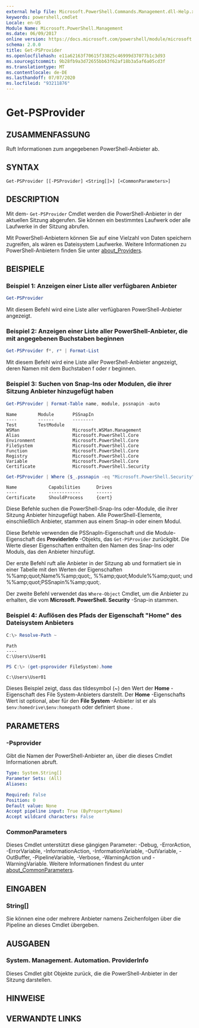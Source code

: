 ```yaml
---
external help file: Microsoft.PowerShell.Commands.Management.dll-Help.xml
keywords: powershell,cmdlet
Locale: en-US
Module Name: Microsoft.PowerShell.Management
ms.date: 06/09/2017
online version: https://docs.microsoft.com/powershell/module/microsoft.powershell.management/get-psprovider?view=powershell-7.1&WT.mc_id=ps-gethelp
schema: 2.0.0
title: Get-PSProvider
ms.openlocfilehash: e11a62163f70615f33825c46999d37077b1c3d93
ms.sourcegitcommit: 9b28fb9a3d72655bb63f62af18b3a5af6a05cd3f
ms.translationtype: MT
ms.contentlocale: de-DE
ms.lasthandoff: 07/07/2020
ms.locfileid: "93211876"
---
```

# Get-PSProvider

## ZUSAMMENFASSUNG
Ruft Informationen zum angegebenen PowerShell-Anbieter ab.

## SYNTAX

```
Get-PSProvider [[-PSProvider] <String[]>] [<CommonParameters>]
```

## DESCRIPTION

Mit dem- `Get-PSProvider` Cmdlet werden die PowerShell-Anbieter in der aktuellen Sitzung abgerufen.
Sie können ein bestimmtes Laufwerk oder alle Laufwerke in der Sitzung abrufen.

Mit PowerShell-Anbietern können Sie auf eine Vielzahl von Daten speichern zugreifen, als wären es Dateisystem Laufwerke.
Weitere Informationen zu PowerShell-Anbietern finden Sie unter [about_Providers](../Microsoft.PowerShell.Core/About/about_Providers.md).

## BEISPIELE

### Beispiel 1: Anzeigen einer Liste aller verfügbaren Anbieter

```powershell
Get-PSProvider
```

Mit diesem Befehl wird eine Liste aller verfügbaren PowerShell-Anbieter angezeigt.

### Beispiel 2: Anzeigen einer Liste aller PowerShell-Anbieter, die mit angegebenen Buchstaben beginnen

```powershell
Get-PSProvider f*, r* | Format-List
```

Mit diesem Befehl wird eine Liste aller PowerShell-Anbieter angezeigt, deren Namen mit dem Buchstaben f oder r beginnen.

### Beispiel 3: Suchen von Snap-Ins oder Modulen, die ihrer Sitzung Anbieter hinzugefügt haben

```powershell
Get-PSProvider | Format-Table name, module, pssnapin -auto
```

```Output
Name        Module       PSSnapIn
----        ------       --------
Test        TestModule
WSMan                    Microsoft.WSMan.Management
Alias                    Microsoft.PowerShell.Core
Environment              Microsoft.PowerShell.Core
FileSystem               Microsoft.PowerShell.Core
Function                 Microsoft.PowerShell.Core
Registry                 Microsoft.PowerShell.Core
Variable                 Microsoft.PowerShell.Core
Certificate              Microsoft.PowerShell.Security
```

```powershell
Get-PSProvider | Where {$_.pssnapin -eq "Microsoft.PowerShell.Security"}
```

```Output
Name            Capabilities      Drives
----            ------------      ------
Certificate     ShouldProcess     {cert}
```

Diese Befehle suchen die PowerShell-Snap-Ins oder-Module, die ihrer Sitzung Anbieter hinzugefügt haben.
Alle PowerShell-Elemente, einschließlich Anbieter, stammen aus einem Snap-in oder einem Modul.

Diese Befehle verwenden die PSSnapIn-Eigenschaft und die Module-Eigenschaft des **ProviderInfo** -Objekts, das `Get-PSProvider` zurückgibt.
Die Werte dieser Eigenschaften enthalten den Namen des Snap-Ins oder Moduls, das den Anbieter hinzufügt.

Der erste Befehl ruft alle Anbieter in der Sitzung ab und formatiert sie in einer Tabelle mit den Werten der Eigenschaften %%amp;quot;Name%%amp;quot;, %%amp;quot;Module%%amp;quot; und %%amp;quot;PSSnapin%%amp;quot;.

Der zweite Befehl verwendet das `Where-Object` Cmdlet, um die Anbieter zu erhalten, die vom **Microsoft. PowerShell. Security** -Snap-in stammen.

### Beispiel 4: Auflösen des Pfads der Eigenschaft "Home" des Dateisystem Anbieters

```powershell
C:\> Resolve-Path ~
```

```Output
Path
----
C:\Users\User01
```

```powershell
PS C:\> (get-psprovider FileSystem).home
```

```Output
C:\Users\User01
```

Dieses Beispiel zeigt, dass das tildesymbol (~) den Wert der **Home** -Eigenschaft des File System-Anbieters darstellt.
Der **Home** -Eigenschafts Wert ist optional, aber für den **File System** -Anbieter ist er als `$env:homedrive\$env:homepath` oder definiert `$home` .

## PARAMETERS

### -Psprovider

Gibt die Namen der PowerShell-Anbieter an, über die dieses Cmdlet Informationen abruft.

```yaml
Type: System.String[]
Parameter Sets: (All)
Aliases:

Required: False
Position: 0
Default value: None
Accept pipeline input: True (ByPropertyName)
Accept wildcard characters: False
```

### CommonParameters

Dieses Cmdlet unterstützt diese gängigen Parameter: -Debug, -ErrorAction, -ErrorVariable, -InformationAction, -InformationVariable, -OutVariable, -OutBuffer, -PipelineVariable, -Verbose, -WarningAction und -WarningVariable. Weitere Informationen findest du unter [about_CommonParameters](../Microsoft.PowerShell.Core/About/about_CommonParameters.md).

## EINGABEN

### String[]

Sie können eine oder mehrere Anbieter namens Zeichenfolgen über die Pipeline an dieses Cmdlet übergeben.

## AUSGABEN

### System. Management. Automation. ProviderInfo

Dieses Cmdlet gibt Objekte zurück, die die PowerShell-Anbieter in der Sitzung darstellen.

## HINWEISE

## VERWANDTE LINKS

